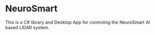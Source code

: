 # NeuroSmart
This is a C# library and Desktop App for controling the NeuroSmart AI based LIDAR system.
